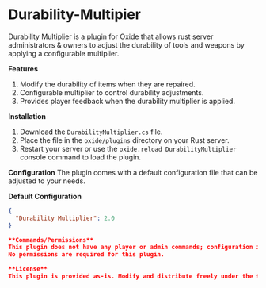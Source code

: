 # Durability-Multipier

Durability Multiplier is a plugin for Oxide that allows rust server administrators & owners to adjust the durability of tools and weapons by applying a configurable multiplier.

**Features**
1. Modify the durability of items when they are repaired.
2. Configurable multiplier to control durability adjustments.
3. Provides player feedback when the durability multiplier is applied.

**Installation**
1. Download the `DurabilityMultiplier.cs` file.
2. Place the file in the `oxide/plugins` directory on your Rust server.
3. Restart your server or use the `oxide.reload DurabilityMultiplier` console command to load the plugin.

**Configuration**
The plugin comes with a default configuration file that can be adjusted to your needs.

**Default Configuration**
```json
{
  "Durability Multiplier": 2.0
}

**Commands/Permissions**
This plugin does not have any player or admin commands; configuration is handled via the JSON configuration file.
No permissions are required for this plugin.

**License**
This plugin is provided as-is. Modify and distribute freely under the terms of the MIT License.
